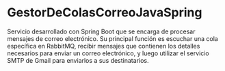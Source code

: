 # GestorDeColasCorreoJavaSpring
Servicio desarrollado con Spring Boot que se encarga de procesar mensajes de correo electrónico. Su principal función es escuchar una cola específica en RabbitMQ, recibir mensajes que contienen los detalles necesarios para enviar un correo electrónico, y luego utilizar el servicio SMTP de Gmail para enviarlos a sus destinatarios.
